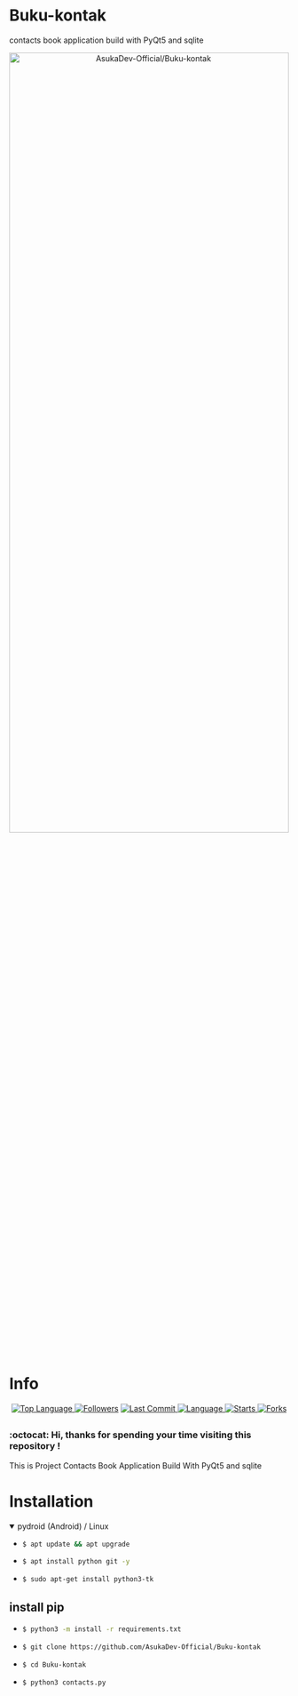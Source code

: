 # Buku-kontak
contacts book application build with PyQt5 and sqlite

<p align="center">
  <a name="top" href="#octocat-hi-there-thanks-for-visiting-">
     <img alt="AsukaDev-Official/Buku-kontak" height="60%" width="100%" src="Screenshot_20210418-104105133.jpg"/>
  </a>
</p>

# Info

<p align="center">

 <a href="https://github.com/AsukaDev-Official">
    <img alt="Top Language" src="https://img.shields.io/github/languages/top/AsukaDev-Official/Buku-kontak.svg"/>
  </a>
<a href="https://github.com/AsukaDev-Official/followers">
  <img title="Followers" src="https://img.shields.io/github/followers/AsukaDev-Official?label=Followers&color=blue&style=flat-square"></a>
<a href="https://github.com/AsukaDev-Official/Anime-Tracker/stargazers/">
<a href="https://github.com/AsukaDev-Official">
  <img alt="Last Commit" src="https://img.shields.io/github/last-commit/AsukaDev-Official/Buku-kontak.svg"/>
</a>
<a href="https://github.com/AsukaDev-Official">
  <img alt="Language" src="https://img.shields.io/github/languages/count/AsukaDev-Official/Buku-kontak.svg"/>
</a>
<a href="https://github.com/AsukaDev-Official">
  <img alt="Starts" src="https://img.shields.io/github/stars/AsukaDev-Official/Buku-kontak.svg"/>
</a>
<a href="https://github.com/AsukaDev-Official">
  <img alt="Forks" src="https://img.shields.io/github/forks/AsukaDev-Official/Buku-kontak.svg"/>
</a>
</div>
</p>

##
### :octocat: Hi, thanks for spending your time visiting this repository !
<p>
This is Project Contacts Book Application Build With PyQt5 and sqlite
</p>


# Installation
<details open>
<summary> pydroid (Android) / Linux</summary>

- ```bash
  $ apt update && apt upgrade
  ```

- ```bash
  $ apt install python git -y
  ```

- ```bash
  $ sudo apt-get install python3-tk
  ```

## install pip
- ```bash
  $ python3 -m install -r requirements.txt
  ```

- ```bash
  $ git clone https://github.com/AsukaDev-Official/Buku-kontak
  ```

- ```bash
  $ cd Buku-kontak
  ```

- ```bash
  $ python3 contacts.py
  ```
